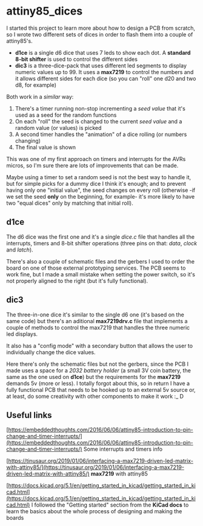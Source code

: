 # attiny85_dices

I started this project to learn more about how to design a PCB from scratch, so I wrote two different sets of dices in order to flash them into a couple of attiny85's.

- **d1ce** is a single d6 dice that uses 7 leds to show each dot. A **standard 8-bit shifter** is used to control the different sides
- **dic3** is a three-dice-pack that uses different led segments to display numeric values up to 99. It uses a **max7219** to control the numbers and it allows different sides for each dice (so you can "roll" one d20 and two d8, for example)

Both work in a *similar* way:

1. There's a timer running non-stop incrementing a *seed value* that it's used as a seed for the random functions
2. On each "roll" the seed is changed to the current *seed value* and a random value (or values) is picked
3. A second timer handles the "animation" of a dice rolling (or numbers changing)
4. The final value is shown

This was one of my first approach on timers and interrupts for the AVRs micros, so I'm sure there are lots of improvements that can be made.

Maybe using a timer to set a random seed is not the best way to handle it, but for simple picks for a dummy dice I think it's enough; and to prevent having only one "initial value", the seed changes on every roll (otherwise -if we set the seed **only** on the beginning, for example- it's more likely to have two "equal dices" only by matching that initial roll).

## d1ce
The d6 dice was the first one and it's a single *dice.c* file that handles all the interrupts, timers and 8-bit shifter operations (three pins on that: *data*, *clock* and *latch*).

There's also a couple of schematic files and the gerbers I used to order the board on one of those external prototyping services. The PCB seems to work fine, but I made a small mistake when setting the power switch, so it's not properly aligned to the right (but it's fully functional).

## dic3
The three-in-one dice it's similar to the single d6 one (it's based on the same code) but there's an aditional **max7219drv.c** file that implements a couple of methods to control the max7219 that handles the three numeric led displays.

It also has a "config mode" with a secondary button that allows the user to individually change the dice values.

Here there's only the schematic files but not the gerbers, since the PCB I made uses a space for a *2032 battery holder* (a small 3V coin battery, the same as the one used on **d1ce**) but the requirements for the **max7219** demands 5v (more or less). I totally forgot about this, so in return I have a fully functional PCB that needs to be hooked up to an external 5v source or, at least, do some creativity with other components to make it work :_ D

## Useful links
[https://embeddedthoughts.com/2016/06/06/attiny85-introduction-to-pin-change-and-timer-interrupts/](https://embeddedthoughts.com/2016/06/06/attiny85-introduction-to-pin-change-and-timer-interrupts/) Some interrupts and timers info

[https://tinusaur.org/2019/01/06/interfacing-a-max7219-driven-led-matrix-with-attiny85/](https://tinusaur.org/2019/01/06/interfacing-a-max7219-driven-led-matrix-with-attiny85/) **max7219** with attiny85

[https://docs.kicad.org/5.1/en/getting_started_in_kicad/getting_started_in_kicad.html](https://docs.kicad.org/5.1/en/getting_started_in_kicad/getting_started_in_kicad.html) I followed the "Getting started" section from the **KiCad docs** to learn the basics about the whole process of designing and making the boards

